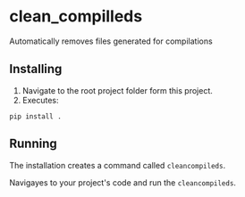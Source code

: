 # clean_compilleds

Automatically removes files generated for compilations

## Installing

1. Navigate to the root project folder form this project.
2. Executes:
```
pip install .
```

## Running

The installation creates a command called `cleancompileds`.

Navigayes to your project's code and run the `cleancompileds`.

